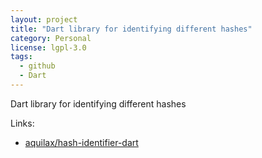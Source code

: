 ```yaml
---
layout: project
title: "Dart library for identifying different hashes"
category: Personal
license: lgpl-3.0
tags:
  - github
  - Dart
---
```


Dart library for identifying different hashes

Links:


* [aquilax/hash-identifier-dart](https://github.com/aquilax/hash-identifier-dart)
